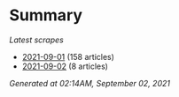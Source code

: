 # Summary
*Latest scrapes*
* [2021-09-01](https://github.com/nuuuwan/news_lk/blob/data/news_lk.2021-09-01.json) (158 articles)
* [2021-09-02](https://github.com/nuuuwan/news_lk/blob/data/news_lk.2021-09-02.json) (8 articles)

*Generated at 02:14AM, September 02, 2021*